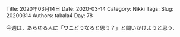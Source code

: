 ﻿Title: 2020年03月14日
Date: 2020-03-14
Category: Nikki
Tags: 
Slug: 20200314
Authors: takala4
Day: 78



今週は，あらゆる人に「ワニどうなると思う？」と問いかけようと思う．

